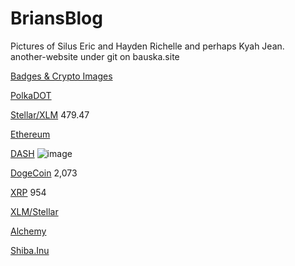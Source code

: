 # BriansBlog

Pictures of Silus Eric and Hayden Richelle and perhaps Kyah Jean.  
another-website under git on bauska.site

[Badges & Crypto Images](https://github.com/alexandresanlim/Badges4-README.md-Profile#-cryptocurrency-)

[PolkaDOT](https://img.shields.io/badge/polkadot-E6007A?style=for-the-badge&logo=polkadot&logoColor=000)

[Stellar/XLM](	https://img.shields.io/badge/Stellar-090020?style=for-the-badge&logo=stellar&logoColor=white)
479.47

[Ethereum](https://img.shields.io/badge/Ethereum-3C3C3D?style=for-the-badge&logo=Ethereum&logoColor=white)
  
[DASH](https://img.shields.io/badge/dash-008DE4?style=for-the-badge&logo=dash&logoColor=white)
![image](https://user-images.githubusercontent.com/41387907/161837762-b3ff5f79-3a17-47b1-910e-0d7bd43d18e9.png)

  
[DogeCoin](https://img.shields.io/badge/dogecoin-C2A633?style=for-the-badge&logo=dogecoin&logoColor=white)
2,073

[XRP](https://img.shields.io/badge/Xrp-black?style=for-the-badge&logo=xrp&logoColor=white)
954

[XLM/Stellar](https://img.shields.io/badge/Stellar-090020?style=for-the-badge&logo=stellar&logoColor=white)

[Alchemy](![image](https://user-images.githubusercontent.com/41387907/161837535-559d1b77-1616-4c77-b1ba-84737a367eee.png))

[Shiba.Inu](https://www.bing.com/th?id=AMMS_1c035b26af7948777de5d85821f84160&w=110&h=110&c=7&rs=1&qlt=80&cdv=1&pid=16.1)

